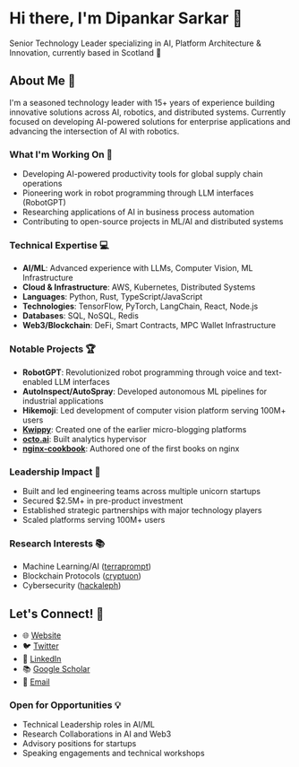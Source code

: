 # Hi there, I'm Dipankar Sarkar 👋 

Senior Technology Leader specializing in AI, Platform Architecture & Innovation, currently based in Scotland 🏴󠁧󠁢󠁳󠁣󠁴󠁿

## About Me 🚀

I'm a seasoned technology leader with 15+ years of experience building innovative solutions across AI, robotics, and distributed systems. Currently focused on developing AI-powered solutions for enterprise applications and advancing the intersection of AI with robotics.

### What I'm Working On 🔭

- Developing AI-powered productivity tools for global supply chain operations
- Pioneering work in robot programming through LLM interfaces (RobotGPT)
- Researching applications of AI in business process automation
- Contributing to open-source projects in ML/AI and distributed systems

### Technical Expertise 💻

- **AI/ML**: Advanced experience with LLMs, Computer Vision, ML Infrastructure
- **Cloud & Infrastructure**: AWS, Kubernetes, Distributed Systems
- **Languages**: Python, Rust, TypeScript/JavaScript
- **Technologies**: TensorFlow, PyTorch, LangChain, React, Node.js
- **Databases**: SQL, NoSQL, Redis
- **Web3/Blockchain**: DeFi, Smart Contracts, MPC Wallet Infrastructure

### Notable Projects 🏆

- **RobotGPT**: Revolutionized robot programming through voice and text-enabled LLM interfaces
- **AutoInspect/AutoSpray**: Developed autonomous ML pipelines for industrial applications
- **Hikemoji**: Led development of computer vision platform serving 100M+ users
- **[Kwippy](https://github.com/kwippy-com)**: Created one of the earlier micro-blogging platforms
- **[octo.ai](https://github.com/octoai)**: Built analytics hypervisor
- **[nginx-cookbook](https://github.com/dipankar/nginx-cookbook)**: Authored one of the first books on nginx

### Leadership Impact 👥

- Built and led engineering teams across multiple unicorn startups
- Secured $2.5M+ in pre-product investment
- Established strategic partnerships with major technology players
- Scaled platforms serving 100M+ users

### Research Interests 📚

- Machine Learning/AI ([terraprompt](https://github.com/terraprompt))
- Blockchain Protocols ([cryptuon](https://github.com/cryptuon))
- Cybersecurity ([hackaleph](https://github.com/hackaleph))

## Let's Connect! 🤝

- 🌐 [Website](https://dipankar.name)
- 🐦 [Twitter](https://twitter.com/dipankarsarkar)
- 💼 [LinkedIn](https://in.linkedin.com/in/dipankarsarkar)
- 📚 [Google Scholar](https://scholar.google.com/citations?user=t_ikr2UAAAAJ&hl=en)
- 📧 [Email](mailto:me@dipankar.name)

### Open for Opportunities 💡

- Technical Leadership roles in AI/ML
- Research Collaborations in AI and Web3
- Advisory positions for startups
- Speaking engagements and technical workshops
